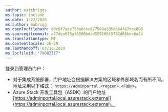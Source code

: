 ```yaml
---
author: mattbriggs
ms.topic: include
ms.date: 1/22/2020
ms.author: mabrigg
ms.openlocfilehash: d0c8f7aee723a0cec877508a185d664f82dec898
ms.sourcegitcommit: a77dea675af6500bdad529106f5782d86bec6a34
ms.translationtype: MT
ms.contentlocale: zh-CN
ms.lasthandoff: 03/10/2020
ms.locfileid: "79082117"
---
```

登录到管理员门户：

* 对于集成系统部署，门户地址会根据解决方案的区域和外部域名而有所不同。 地址采用以下格式： `https://adminportal.<region>.<FQDN>`。
* Azure Stack 开发工具包（ASDK）的门户地址[https://adminportal.local.azurestack.external](https://adminportal.local.azurestack.external)。
